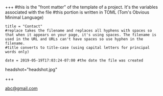 +++
    #this is the "front matter" of the template of a project. It's the variables associated with the file
    #this portion is written in TOML (Tom's Obvious Minimal Language)
    
    title = "Contact"
    #replace takes the filename and replaces all hyphens with spaces so that when it appears on your page, it's using spaces. The filename is used in the URL and URLs can't have spaces so use hyphen in the filename.
    #title converts to title-case (using capital letters for principal words only)
    
    date = 2019-05-19T17:03:24-07:00 #the date the file was created
    
 headshot="headshot.jpg"

+++
<div class="mx-auto" style ="width:700px;" Style="height: 500px; widows: 600px" style ="padding: 2 rem; padding bottom: 2 rem; float:center;">



abc@gmail.com
</div>
